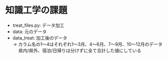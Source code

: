 # 知識工学の課題
- treat_files.py: データ加工
- data: 元のデータ
- data_treat: 加工後のデータ  
    → カラム名の1〜4はそれぞれ1〜3月、4〜6月、7〜9月、10〜12月のデータ  
    &emsp; 県内/県外、宿泊/日帰りは分けずに全て合計した値にしている

